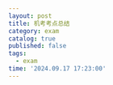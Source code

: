 ```yaml
---
layout: post
title: 机考考点总结
category: exam
catalog: true
published: false
tags:
  - exam
time: '2024.09.17 17:23:00'
---
```

